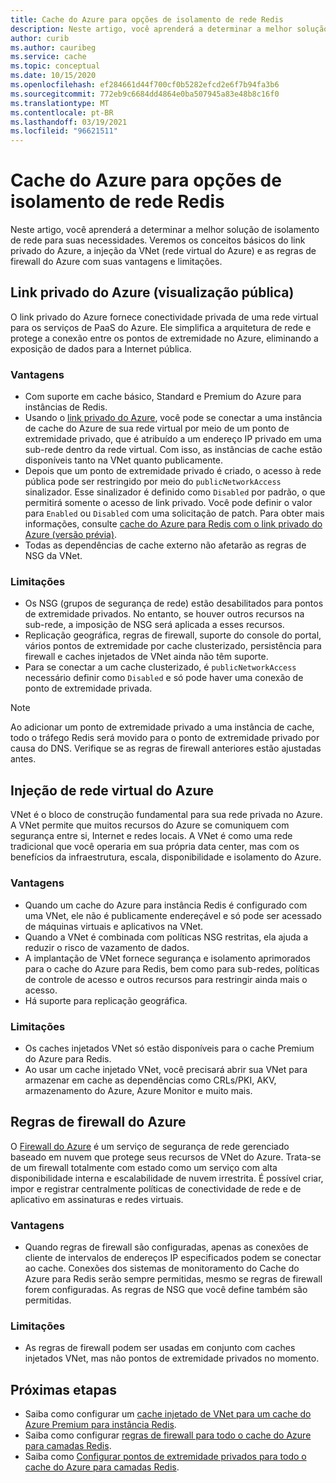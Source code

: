 ```yaml
---
title: Cache do Azure para opções de isolamento de rede Redis
description: Neste artigo, você aprenderá a determinar a melhor solução de isolamento de rede para suas necessidades. Veremos os conceitos básicos do link privado do Azure, a injeção da VNet (rede virtual do Azure) e as regras de firewall do Azure com suas vantagens e limitações.
author: curib
ms.author: cauribeg
ms.service: cache
ms.topic: conceptual
ms.date: 10/15/2020
ms.openlocfilehash: ef284661d44f700cf0b5282efcd2e6f7b94fa3b6
ms.sourcegitcommit: 772eb9c6684dd4864e0ba507945a83e48b8c16f0
ms.translationtype: MT
ms.contentlocale: pt-BR
ms.lasthandoff: 03/19/2021
ms.locfileid: "96621511"
---
```

# <a name="azure-cache-for-redis-network-isolation-options"></a>Cache do Azure para opções de isolamento de rede Redis 
Neste artigo, você aprenderá a determinar a melhor solução de isolamento de rede para suas necessidades. Veremos os conceitos básicos do link privado do Azure, a injeção da VNet (rede virtual do Azure) e as regras de firewall do Azure com suas vantagens e limitações.  

## <a name="azure-private-link-public-preview"></a>Link privado do Azure (visualização pública) 
O link privado do Azure fornece conectividade privada de uma rede virtual para os serviços de PaaS do Azure. Ele simplifica a arquitetura de rede e protege a conexão entre os pontos de extremidade no Azure, eliminando a exposição de dados para a Internet pública. 

### <a name="advantages"></a>Vantagens
* Com suporte em cache básico, Standard e Premium do Azure para instâncias de Redis. 
* Usando o [link privado do Azure](../private-link/private-link-overview.md), você pode se conectar a uma instância de cache do Azure de sua rede virtual por meio de um ponto de extremidade privado, que é atribuído a um endereço IP privado em uma sub-rede dentro da rede virtual. Com isso, as instâncias de cache estão disponíveis tanto na VNet quanto publicamente.  
* Depois que um ponto de extremidade privado é criado, o acesso à rede pública pode ser restringido por meio do `publicNetworkAccess` sinalizador. Esse sinalizador é definido como `Disabled` por padrão, o que permitirá somente o acesso de link privado. Você pode definir o valor para `Enabled` ou `Disabled` com uma solicitação de patch. Para obter mais informações, consulte [cache do Azure para Redis com o link privado do Azure (versão prévia)](cache-private-link.md). 
* Todas as dependências de cache externo não afetarão as regras de NSG da VNet.

### <a name="limitations"></a>Limitações 
* Os NSG (grupos de segurança de rede) estão desabilitados para pontos de extremidade privados. No entanto, se houver outros recursos na sub-rede, a imposição de NSG será aplicada a esses recursos.
* Replicação geográfica, regras de firewall, suporte do console do portal, vários pontos de extremidade por cache clusterizado, persistência para firewall e caches injetados de VNet ainda não têm suporte. 
* Para se conectar a um cache clusterizado, é `publicNetworkAccess` necessário definir como `Disabled` e só pode haver uma conexão de ponto de extremidade privada.

> [!NOTE]
> Ao adicionar um ponto de extremidade privado a uma instância de cache, todo o tráfego Redis será movido para o ponto de extremidade privado por causa do DNS.
> Verifique se as regras de firewall anteriores estão ajustadas antes.  
>
>

## <a name="azure-virtual-network-injection"></a>Injeção de rede virtual do Azure 
VNet é o bloco de construção fundamental para sua rede privada no Azure. A VNet permite que muitos recursos do Azure se comuniquem com segurança entre si, Internet e redes locais. A VNet é como uma rede tradicional que você operaria em sua própria data center, mas com os benefícios da infraestrutura, escala, disponibilidade e isolamento do Azure. 

### <a name="advantages"></a>Vantagens
* Quando um cache do Azure para instância Redis é configurado com uma VNet, ele não é publicamente endereçável e só pode ser acessado de máquinas virtuais e aplicativos na VNet.  
* Quando a VNet é combinada com políticas NSG restritas, ela ajuda a reduzir o risco de vazamento de dados. 
* A implantação de VNet fornece segurança e isolamento aprimorados para o cache do Azure para Redis, bem como para sub-redes, políticas de controle de acesso e outros recursos para restringir ainda mais o acesso. 
* Há suporte para replicação geográfica. 

### <a name="limitations"></a>Limitações
* Os caches injetados VNet só estão disponíveis para o cache Premium do Azure para Redis. 
* Ao usar um cache injetado VNet, você precisará abrir sua VNet para armazenar em cache as dependências como CRLs/PKI, AKV, armazenamento do Azure, Azure Monitor e muito mais.  


## <a name="azure-firewall-rules"></a>Regras de firewall do Azure
O [Firewall do Azure](../firewall/overview.md) é um serviço de segurança de rede gerenciado baseado em nuvem que protege seus recursos de VNet do Azure. Trata-se de um firewall totalmente com estado como um serviço com alta disponibilidade interna e escalabilidade de nuvem irrestrita. É possível criar, impor e registrar centralmente políticas de conectividade de rede e de aplicativo em assinaturas e redes virtuais.  

### <a name="advantages"></a>Vantagens
* Quando regras de firewall são configuradas, apenas as conexões de cliente de intervalos de endereços IP especificados podem se conectar ao cache. Conexões dos sistemas de monitoramento do Cache do Azure para Redis serão sempre permitidas, mesmo se regras de firewall forem configuradas. As regras de NSG que você define também são permitidas.  

### <a name="limitations"></a>Limitações
* As regras de firewall podem ser usadas em conjunto com caches injetados VNet, mas não pontos de extremidade privados no momento. 


## <a name="next-steps"></a>Próximas etapas
* Saiba como configurar um [cache injetado de VNet para um cache do Azure Premium para instância Redis](cache-how-to-premium-vnet.md).  
* Saiba como configurar [regras de firewall para todo o cache do Azure para camadas Redis](cache-configure.md#firewall). 
* Saiba como [Configurar pontos de extremidade privados para todo o cache do Azure para camadas Redis](cache-private-link.md).